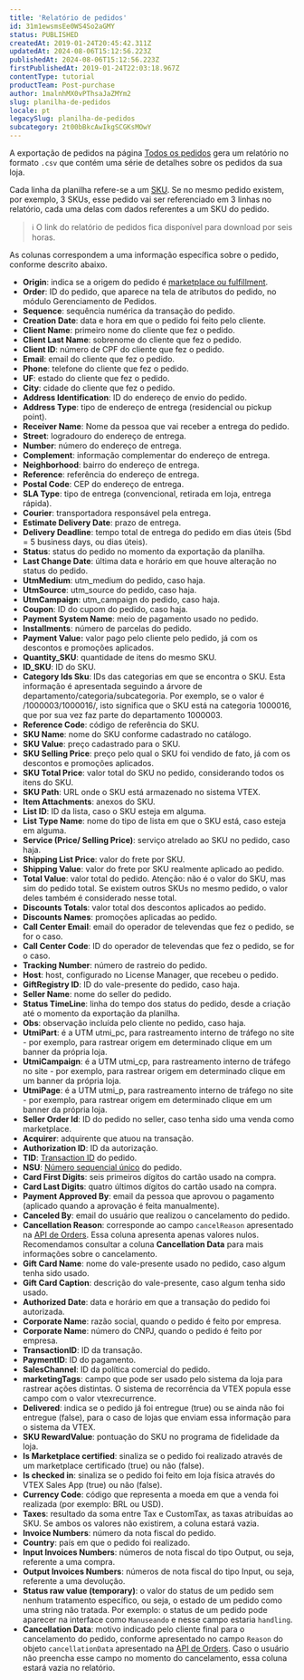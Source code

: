 ```yaml
---
title: 'Relatório de pedidos'
id: 31m1ewsmsEe0WS4So2aGMY
status: PUBLISHED
createdAt: 2019-01-24T20:45:42.311Z
updatedAt: 2024-08-06T15:12:56.223Z
publishedAt: 2024-08-06T15:12:56.223Z
firstPublishedAt: 2019-01-24T22:03:18.967Z
contentType: tutorial
productTeam: Post-purchase
author: 1malnhMX0vPThsaJaZMYm2
slug: planilha-de-pedidos
locale: pt
legacySlug: planilha-de-pedidos
subcategory: 2t00bBkcAwIkgSCGKsMOwY
---
```


A exportação de pedidos na página [Todos os pedidos](https://help.vtex.com/pt/tutorial/todos-os-pedidos--2QTduKHAJMFIZ3BAsi6Pi) gera um relatório no formato `.csv` que contém uma série de detalhes sobre os pedidos da sua loja.

Cada linha da planilha refere-se a um [SKU](https://help.vtex.com/pt/tutorial/o-que-e-um-sku--1K75s4RXAQyOuGUYKMM68u). Se no mesmo pedido existem, por exemplo, 3 SKUs, esse pedido vai ser referenciado em 3 linhas no relatório, cada uma delas com dados referentes a um SKU do pedido.

>ℹ️ O link do relatório de pedidos fica disponível para download por seis horas.

As colunas correspondem a uma informação específica sobre o pedido, conforme descrito abaixo.

*   **Origin**: indica se a origem do pedido é [marketplace ou fulfillment](https://help.vtex.com/pt/tutorial/estrategias-de-marketplace-na-vtex--tutorials_402).
*   **Order**: ID do pedido, que aparece na tela de atributos do pedido, no módulo Gerenciamento de Pedidos.
*   **Sequence**: sequência numérica da transação do pedido.
*   **Creation Date**: data e hora em que o pedido foi feito pelo cliente.
*   **Client Name**: primeiro nome do cliente que fez o pedido.
*   **Client Last Name**: sobrenome do cliente que fez o pedido.
*   **Client ID**: número de CPF do cliente que fez o pedido.
*   **Email**: email do cliente que fez o pedido.
*   **Phone**: telefone do cliente que fez o pedido.
*   **UF**: estado do cliente que fez o pedido.
*   **City**: cidade do cliente que fez o pedido.
*   **Address Identification**: ID do endereço de envio do pedido.
*   **Address Type**: tipo de endereço de entrega (residencial ou pickup point).
*   **Receiver Name**: Nome da pessoa que vai receber a entrega do pedido.
*   **Street**: logradouro do endereço de entrega.
*   **Number**: número do endereço de entrega.
*   **Complement**: informação complementar do endereço de entrega.
*   **Neighborhood**: bairro do endereço de entrega.
*   **Reference**: referência do endereço de entrega.
*   **Postal  Code**: CEP do endereço de entrega.
*   **SLA Type**: tipo de entrega (convencional, retirada em loja, entrega rápida).
*   **Courier**: transportadora responsável pela entrega.
*   **Estimate Delivery Date**: prazo de entrega.
*   **Delivery Deadline**: tempo total de entrega do pedido em dias úteis (5bd = 5 business days, ou dias úteis).
*   **Status**: status do pedido no momento da exportação da planilha.
*   **Last Change Date**: última data e horário em que houve alteração no status do pedido.
*   **UtmMedium**: utm_medium do pedido, caso haja.
*   **UtmSource**: utm_source do pedido, caso haja.
*   **UtmCampaign**: utm_campaign do pedido, caso haja.
*   **Coupon**: ID do cupom do pedido, caso haja.
*   **Payment System Name**: meio de pagamento usado no pedido.
*   **Installments**: número de parcelas do pedido.
*   **Payment Value:** valor pago pelo cliente pelo pedido, já com os descontos e promoções aplicados.
*   **Quantity_SKU**: quantidade de itens do mesmo SKU.
*   **ID_SKU**: ID do SKU.
*   **Category Ids Sku**: IDs das categorias em que se encontra o SKU. Esta informação é apresentada seguindo a árvore de departamento/categoria/subcategoria. Por exemplo, se o valor é /1000003/1000016/, isto significa que o SKU está na categoria 1000016, que por sua vez faz parte do departamento 1000003.
*   **Reference Code**: código de referência do SKU.
*   **SKU Name**: nome do SKU conforme cadastrado no catálogo.
*   **SKU Value**: preço cadastrado para o SKU.
*   **SKU Selling Price**: preço pelo qual o SKU foi vendido de fato, já com os descontos e promoções aplicados.
*   **SKU Total Price**: valor total do SKU no pedido, considerando todos os itens do SKU.
*   **SKU Path**: URL onde o SKU está armazenado no sistema VTEX.
*   **Item Attachments**: anexos do SKU.
*   **List ID**: ID da lista, caso o SKU esteja em alguma.
*   **List Type Name**: nome do tipo de lista em que o SKU está, caso esteja em alguma.
*   **Service (Price/ Selling Price)**: serviço atrelado ao SKU no pedido, caso haja.
*   **Shipping List Price**: valor do frete por SKU.
*   **Shipping Value**: valor do frete por SKU realmente aplicado ao pedido.
*   **Total Value**: valor total do pedido. Atenção: não é o valor do SKU, mas sim do pedido total. Se existem outros SKUs no mesmo pedido, o valor deles também é considerado nesse total.
*   **Discounts Totals**: valor total dos descontos aplicados ao pedido.
*   **Discounts Names**: promoções aplicadas ao pedido.
*   **Call Center Email**: email do operador de televendas que fez o pedido, se for o caso.
*   **Call Center Code**: ID do operador de televendas que fez o pedido, se for o caso.
*   **Tracking Number**: número de rastreio do pedido.
*   **Host**: host, configurado no License Manager, que recebeu o pedido.
*   **GiftRegistry ID**: ID do vale-presente do pedido, caso haja.
*   **Seller Name**: nome do seller do pedido.
*   **Status TimeLine**: linha do tempo dos status do pedido, desde a criação até o momento da exportação da planilha.
*   **Obs**: observação incluída pelo cliente no pedido, caso haja.
*   **UtmiPart**: é a UTM utmi_pc, para rastreamento interno de tráfego no site - por exemplo, para rastrear origem em determinado clique em um banner da própria loja.
*   **UtmiCampaign**: é a UTM utmi_cp, para rastreamento interno de tráfego no site - por exemplo, para rastrear origem em determinado clique em um banner da própria loja.
*   **UtmiPage**: é a UTM utmi_p, para rastreamento interno de tráfego no site - por exemplo, para rastrear origem em determinado clique em um banner da própria loja.
*   **Seller Order Id**: ID do pedido no seller, caso tenha sido uma venda como marketplace.
*   **Acquirer**: adquirente que atuou na transação.
*   **Authorization ID**: ID da autorização.
*   **TID**: [Transaction ID](https://help.vtex.com/pt/tutorial/como-achar-nsu-e-tid-do-pedido--frequentlyAskedQuestions_477) do pedido.
*   **NSU**: [Número sequencial único](https://help.vtex.com/pt/tutorial/como-achar-nsu-e-tid-do-pedido--frequentlyAskedQuestions_477) do pedido.
*   **Card First Digits**: seis primeiros dígitos do cartão usado na compra.
*   **Card Last Digits**: quatro últimos dígitos do cartão usado na compra.
*   **Payment Approved By**: email da pessoa que aprovou o pagamento (aplicado quando a aprovação é feita manualmente).
*   **Canceled By**: email do usuário que realizou o cancelamento do pedido.
*   **Cancellation Reason**: corresponde ao campo `cancelReason` apresentado na [API de Orders](https://developers.vtex.com/docs/api-reference/orders-api#post-/api/oms/pvt/orders/-orderId-/cancel). Essa coluna apresenta apenas valores nulos. Recomendamos consultar a coluna **Cancellation Data** para mais informações sobre o cancelamento.
*   **Gift Card Name**: nome do vale-presente usado no pedido, caso algum tenha sido usado.
*   **Gift Card Caption**: descrição do vale-presente, caso algum tenha sido usado.
*   **Authorized Date**: data e horário em que a transação do pedido foi autorizada.
*   **Corporate Name**: razão social, quando o pedido é feito por empresa.
*   **Corporate Name**: número do CNPJ, quando o pedido é feito por empresa.
*   **TransactionID**: ID da transação.
*   **PaymentID**: ID do pagamento.
*   **SalesChannel**: ID da política comercial do pedido.
*   **marketingTags**: campo que pode ser usado pelo sistema da loja para rastrear ações distintas. O sistema de recorrência da VTEX popula esse campo com o valor vtexrecurrence.
*   **Delivered**: indica se o pedido já foi entregue (true) ou se ainda não foi entregue (false), para o caso de lojas que enviam essa informação para o sistema da VTEX.
*   **SKU RewardValue**: pontuação do SKU no programa de fidelidade da loja.
*   **Is Marketplace certified**: sinaliza se o pedido foi realizado através de um marketplace certificado (true) ou não (false).
*   **Is checked in**: sinaliza se o pedido foi feito em loja física através do VTEX Sales App (true) ou não (false).
*   **Currency Code**: código que representa a moeda em que a venda foi realizada (por exemplo: BRL ou USD).
*   **Taxes**: resultado da soma entre Tax e CustomTax, as taxas atribuídas ao SKU. Se ambos os valores não existirem, a coluna estará vazia.
*   **Invoice Numbers**: número da nota fiscal do pedido.
*   **Country**: país em que o pedido foi realizado.
*   **Input Invoices Numbers**: números de nota fiscal do tipo Output, ou seja, referente a uma compra.
*   **Output Invoices Numbers**: números de nota fiscal do tipo Input, ou seja, referente a uma devolução.
*   **Status raw value (temporary)**: o valor do status de um pedido sem nenhum tratamento específico, ou seja, o estado de um pedido como uma string não tratada. Por exemplo: o status de um pedido pode aparecer na interface como `Manuseando` e nesse campo estaria `handling`.
*   **Cancellation Data**: motivo indicado pelo cliente final para o cancelamento do pedido, conforme apresentado no campo `Reason` do objeto `cancellationData` apresentado na [API de Orders](https://developers.vtex.com/docs/api-reference/orders-api#post-/api/oms/pvt/orders/-orderId-/cancel). Caso o usuário não preencha esse campo no momento do cancelamento, essa coluna estará vazia no relatório.
